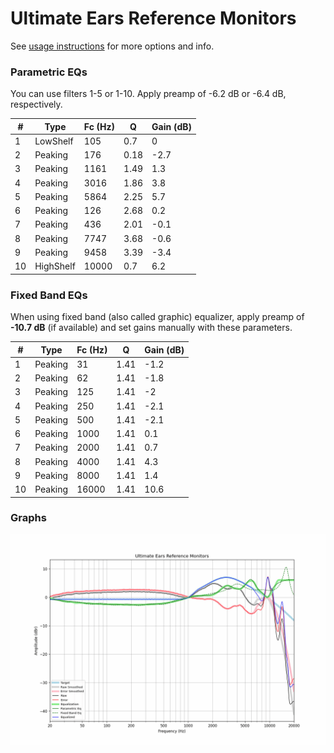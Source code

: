 # Ultimate Ears Reference Monitors
See [usage instructions](https://github.com/jaakkopasanen/AutoEq#usage) for more options and info.

### Parametric EQs
You can use filters 1-5 or 1-10. Apply preamp of -6.2 dB or -6.4 dB, respectively.

|   # | Type      |   Fc (Hz) |    Q |   Gain (dB) |
|-----|-----------|-----------|------|-------------|
|   1 | LowShelf  |       105 | 0.7  |         0   |
|   2 | Peaking   |       176 | 0.18 |        -2.7 |
|   3 | Peaking   |      1161 | 1.49 |         1.3 |
|   4 | Peaking   |      3016 | 1.86 |         3.8 |
|   5 | Peaking   |      5864 | 2.25 |         5.7 |
|   6 | Peaking   |       126 | 2.68 |         0.2 |
|   7 | Peaking   |       436 | 2.01 |        -0.1 |
|   8 | Peaking   |      7747 | 3.68 |        -0.6 |
|   9 | Peaking   |      9458 | 3.39 |        -3.4 |
|  10 | HighShelf |     10000 | 0.7  |         6.2 |

### Fixed Band EQs
When using fixed band (also called graphic) equalizer, apply preamp of **-10.7 dB** (if available) and set gains manually with these parameters.

|   # | Type    |   Fc (Hz) |    Q |   Gain (dB) |
|-----|---------|-----------|------|-------------|
|   1 | Peaking |        31 | 1.41 |        -1.2 |
|   2 | Peaking |        62 | 1.41 |        -1.8 |
|   3 | Peaking |       125 | 1.41 |        -2   |
|   4 | Peaking |       250 | 1.41 |        -2.1 |
|   5 | Peaking |       500 | 1.41 |        -2.1 |
|   6 | Peaking |      1000 | 1.41 |         0.1 |
|   7 | Peaking |      2000 | 1.41 |         0.7 |
|   8 | Peaking |      4000 | 1.41 |         4.3 |
|   9 | Peaking |      8000 | 1.41 |         1.4 |
|  10 | Peaking |     16000 | 1.41 |        10.6 |

### Graphs
![](./Ultimate%20Ears%20Reference%20Monitors.png)
